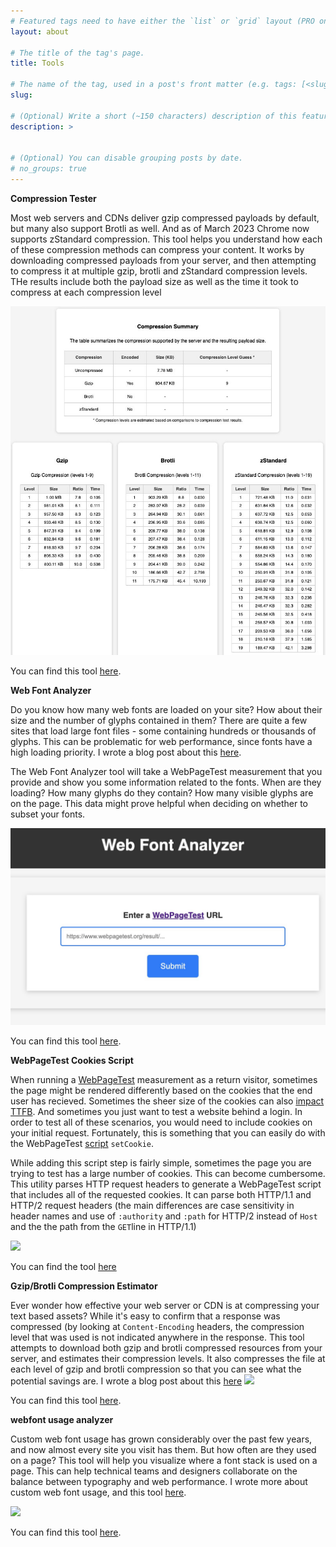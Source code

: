 ```yaml
---
# Featured tags need to have either the `list` or `grid` layout (PRO only).
layout: about

# The title of the tag's page.
title: Tools

# The name of the tag, used in a post's front matter (e.g. tags: [<slug>]).
slug: 

# (Optional) Write a short (~150 characters) description of this featured tag.
description: >
  

# (Optional) You can disable grouping posts by date.
# no_groups: true
---
```


**Compression Tester**

Most web servers and CDNs deliver gzip compressed payloads by default, but many also support Brotli as well. And as of March 2023 Chrome now supports zStandard compression. This tool helps you understand how each of these compression methods can compress your content. It works by downloading compressed payloads from your server, and then attempting to compress it at multiple gzip, brotli and zStandard compression levels.  THe results include both the payload size as well as the time it took to compress at each compression level

[![Compression Tester](/assets/img/blog/choosing-between-gzip-brotli-and-zstandard-compression/sandals_homepage_compression.jpg)](https://tools.paulcalvano.com/compression-tester/)

You can find this tool [here](https://tools.paulcalvano.com/compression-tester/).


**Web Font Analyzer** 

Do you know how many web fonts are loaded on your site? How about their size and the number of glyphs contained in them? There are quite a few sites that load large font files - some containing hundreds or thousands of glyphs. This can be problematic for web performance, since fonts have a high loading priority. I wrote a blog post about this [here](/2024-02-16-identifying-font-subsetting-opportunities).

The Web Font Analyzer tool will take a WebPageTest measurement that you provide and show you some information related to the fonts.  When are they loading? How many glyphs do they contain?  How many visible glyphs are on the page. This data might prove helpful when deciding on whether to subset your fonts.

[![Web Font Analyzer](/assets/img/blog/identifying-font-subsetting-opportunities/web-font-analyzer.jpg)](https://tools.paulcalvano.com/wpt-font-analysis/)

You can find this tool [here](https://tools.paulcalvano.com/wpt-font-analysis/).

**WebPageTest Cookies Script**

When running a [WebPageTest](https://webpagetest.org)  measurement as a return visitor, sometimes the page might be rendered differently based on the cookies that the end user has recieved.  Sometimes the sheer size of the cookies can also [impact TTFB](/2020-07-13-an-analysis-of-cookie-sizes-on-the-web/).  And sometimes you just want to test a website behind a login. In order to test all of these scenarios, you would need to include cookies on your initial request. Fortunately, this is something that you can easily do with the WebPageTest [script](https://sites.google.com/a/webpagetest.org/docs/using-webpagetest/scripting#TOC-setCookie) `setCookie`.

While adding this script step is fairly simple, sometimes the page you are trying to test has a large number of cookies. This can become cumbersome. This  utility parses HTTP request headers to generate a WebPageTest script that includes all of the requested cookies. It can parse both HTTP/1.1 and HTTP/2 request headers (the main differences are case sensitivity in header names and use of `:authority` and `:path` for HTTP/2 instead of `Host` and the the path from the `GET`line in HTTP/1.1)

[![](/assets/img/blog/tools/wpt-cookies.jpg)](http://htmlpreview.github.io/?https://github.com/paulcalvano/requestHeaders-to-WPT-script/blob/master/request-headers-to-wpt-script.html)

You can find the tool [here](http://htmlpreview.github.io/?https://github.com/paulcalvano/requestHeaders-to-WPT-script/blob/master/request-headers-to-wpt-script.html)


**Gzip/Brotli Compression Estimator** 

Ever wonder how effective your web server or CDN is at compressing your text based assets?  While it's easy to confirm that a response was compressed (by looking at 	`Content-Encoding` headers, the compression level that was used is not indicated anywhere in the response. This tool attempts to download both gzip and brotli compressed resources from your server, and estimates their compression levels.  It also compresses the file at each level of gzip and brotli compression so that you can see what the potential savings are. I wrote a blog post about this [here](/2018-07-25-brotli-compression-how-much-will-it-reduce-your-content/)
[![](/assets/wp-content/uploads/2018/07/compression_estimator_jquery.jpg)](https://tools.paulcalvano.com/compression.php)

You can find this tool [here](https://tools.paulcalvano.com/compression.php).

**webfont usage analyzer**

Custom web font usage has grown considerably over the past few years, and now almost every site you visit has them. But how often are they used on a page?  This tool will help you visualize where a font stack is used on a page. This can help technical teams and designers collaborate on the balance between typography and web performance. I wrote more about custom web font usage, and this tool [here](/2017-07-25-performance-and-usage-implications-of-custom-fonts/).

[![](/assets/wp-content/uploads/2017/07/developer_akamai_example.jpg)](https://github.com/paulcalvano/webfont-usage-analyzer)

You can find this tool [here](https://github.com/paulcalvano/webfont-usage-analyzer).


